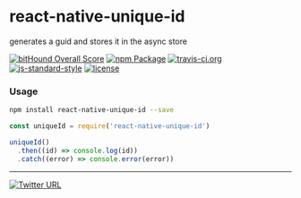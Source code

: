 react-native-unique-id
====
generates a guid and stores it in the async store

[![bitHound Overall Score](https://www.bithound.io/github/stockulus/react-native-unique-id/badges/score.svg)](https://www.bithound.io/github/stockulus/react-native-unique-id) [![npm Package](https://img.shields.io/npm/dm/react-native-unique-id.svg)](https://www.npmjs.com/package/react-native-unique-id) [![travis-ci.org](https://travis-ci.org/stockulus/react-native-unique-id.svg)](https://travis-ci.org/stockulus/react-native-unique-id) [![js-standard-style](https://img.shields.io/badge/code%20style-standard-brightgreen.svg)](http://standardjs.com/) [![license](https://img.shields.io/npm/l/react-native-unique-id.svg?maxAge=2592000)](https://opensource.org/licenses/MIT)
### Usage

```bash
npm install react-native-unique-id --save
```

```js
const uniqueId = require('react-native-unique-id')

uniqueId()
  .then((id) => console.log(id))
  .catch((error) => console.error(error))

```

---
[![Twitter URL](https://img.shields.io/twitter/url/http/shields.io.svg?style=social&maxAge=2592000)](https://twitter.com/stockulus)
